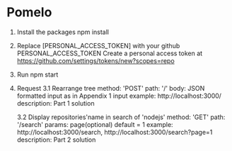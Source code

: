 # Pomelo

1. Install the packages
        npm install

2. Replace [PERSONAL_ACCESS_TOKEN] with your github PERSONAL_ACCESS_TOKEN 
        Create a personal access token at https://github.com/settings/tokens/new?scopes=repo

3. Run
        npm start

3. Request
    3.1 Rearrange tree
        method: 'POST'
        path: '/'
        body: JSON formatted input as in Appendix 1 input
        example: http://localhost:3000/
        description: Part 1 solution

    3.2 Display repositories'name in search of 'nodejs'
        method: 'GET'
        path: '/search'
        params: page(optional) default = 1
        example: http://localhost:3000/search, http://localhost:3000/search?page=1
        description: Part 2 solution